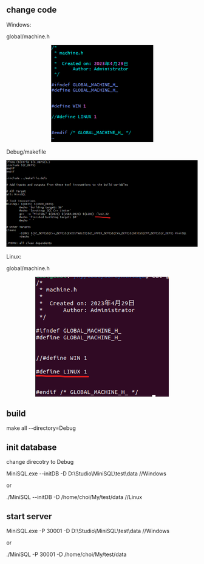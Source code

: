 ## change code

Windows:

global/machine.h 
	
<p align="center">
	<img src='image/machine.png'>
</p>

Debug/makefile

<p align="center">
	<img src='image/linker.png'>
</p>

Linux:

global/machine.h

<p align="center">
	<img src='image/machine_linux.png'>
</p>

## build
make all --directory=Debug

## init database
change direcotry to Debug

MiniSQL.exe --initDB -D D:\\Studio\\MiniSQL\\test\\data  //Windows

or 

./MiniSQL --initDB -D /home/choi/My/test/data  //Linux

## start server

MiniSQL.exe -P 30001 -D  D:\\Studio\\MiniSQL\\test\\data //Windows

or

./MiniSQL -P 30001 -D /home/choi/My/test/data



